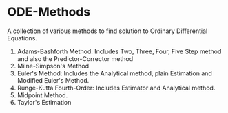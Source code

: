 # ODE-Methods
A collection of various methods to find solution to Ordinary Differential Equations.

1. Adams-Bashforth Method: Includes Two, Three, Four, Five Step method and also the Predictor-Corrector method
2. Milne-Simpson's Method
3. Euler's Method: Includes the Analytical method, plain Estimation and Modified Euler's Method.
4. Runge-Kutta Fourth-Order: Includes Estimator and Analytical method.
5. Midpoint Method.
6. Taylor's Estimation